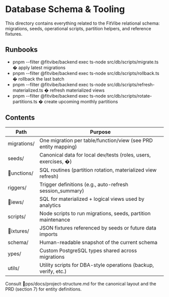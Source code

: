 # Database Schema & Tooling

This directory contains everything related to the FitVibe relational schema: migrations, seeds, operational scripts, partition helpers, and reference fixtures.

## Runbooks

- pnpm --filter @fitvibe/backend exec ts-node src/db/scripts/migrate.ts � apply latest migrations
- pnpm --filter @fitvibe/backend exec ts-node src/db/scripts/rollback.ts � rollback the last batch
- pnpm --filter @fitvibe/backend exec ts-node src/db/scripts/refresh-materialized.ts � refresh materialized views
- pnpm --filter @fitvibe/backend exec ts-node src/db/scripts/rotate-partitions.ts � create upcoming monthly partitions

## Contents

| Path        | Purpose                                                         |
| ----------- | --------------------------------------------------------------- |
| migrations/ | One migration per table/function/view (see PRD entity mapping)  |
| seeds/      | Canonical data for local dev/tests (roles, users, exercises, �) |
| unctions/   | SQL routines (partition rotation, materialized view refresh)    |
| riggers/    | Trigger definitions (e.g., auto-refresh session_summary)        |
| iews/       | SQL for materialized + logical views used by analytics          |
| scripts/    | Node scripts to run migrations, seeds, partition maintenance    |
| ixtures/    | JSON fixtures referenced by seeds or future data imports        |
| schema/     | Human-readable snapshot of the current schema                   |
| ypes/       | Custom PostgreSQL types shared across migrations                |
| utils/      | Utility scripts for DBA-style operations (backup, verify, etc.) |

Consult pps/docs/project-structure.md for the canonical layout and the PRD (section 7) for entity definitions.
